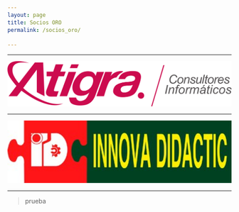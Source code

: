 ```yaml
---
layout: page
title: Socios ORO
permalink: /socios_oro/

---
```




* * *


[<img src="/images/logos/atigra.png" width="800">](https://atigra.es/)

* * *

[<img src="/images/logos/innova-didactic-logo.jpg" width="800">](https://shop.innovadidactic.com/es/)


* * *


>prueba

